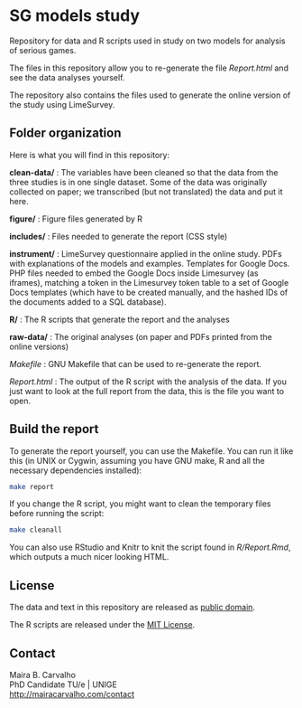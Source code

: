 # SG models study

Repository for data and R scripts used in study on two models for analysis of serious games.

The files in this repository allow you to re-generate the file *Report.html* and see the data analyses yourself.

The repository also contains the files used to generate the online version of the study using LimeSurvey.

## Folder organization

Here is what you will find in this repository:

**clean-data/**
:   The variables have been cleaned so that the data from the three studies is in one single dataset. Some of the data was originally collected on paper; we transcribed (but not translated) the data and put it here. 

**figure/**
:   Figure files generated by R

**includes/**
:   Files needed to generate the report (CSS style)

**instrument/**
:   LimeSurvey questionnaire applied in the online study. PDFs with explanations of the models and examples. Templates for Google Docs. PHP files needed to embed the Google Docs inside Limesurvey (as iframes), matching a token in the Limesurvey token table to a set of Google Docs templates (which have to be created manually, and the hashed IDs of the documents added to a SQL database). 

**R/**
:   The R scripts that generate the report and the analyses

**raw-data/**
:   The original analyses (on paper and PDFs printed from the online versions)

*Makefile*
:   GNU Makefile that can be used to re-generate the report.

*Report.html*
:   The output of the R script with the analysis of the data. If you just want to look at the full report from the data, this is the file you want to open.

## Build the report

To generate the report yourself, you can use the Makefile. You can run it like this (in UNIX or Cygwin, assuming you have GNU make, R and all the necessary dependencies installed):

```bash
make report
```

If you change the R script, you might want to clean the temporary files before running the script:

```bash
make cleanall
```

You can also use RStudio and Knitr to knit the script found in *R/Report.Rmd*, which outputs a much nicer looking HTML.

## License

The data and text in this repository are released as [public domain](http://creativecommons.org/publicdomain/zero/1.0/).

The R scripts are released under the [MIT License](http://opensource.org/licenses/MIT).

## Contact

Maira B. Carvalho  
PhD Candidate TU/e | UNIGE  
<http://mairacarvalho.com/contact>
